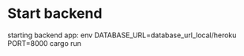 # Start backend

starting backend app:
env DATABASE_URL=database_url_local/heroku PORT=8000 cargo run

